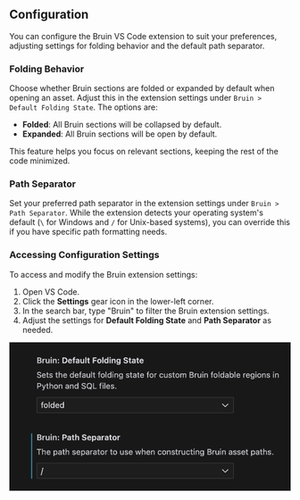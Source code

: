 ## Configuration

You can configure the Bruin VS Code extension to suit your preferences, adjusting settings for folding behavior and the default path separator.

### Folding Behavior

Choose whether Bruin sections are folded or expanded by default when opening an asset. Adjust this in the extension settings under `Bruin > Default Folding State`. The options are:
  - **Folded**: All Bruin sections will be collapsed by default.
  - **Expanded**: All Bruin sections will be open by default.

This feature helps you focus on relevant sections, keeping the rest of the code minimized.

### Path Separator

Set your preferred path separator in the extension settings under `Bruin > Path Separator`. While the extension detects your operating system's default (`\` for Windows and `/` for Unix-based systems), you can override this if you have specific path formatting needs.

### Accessing Configuration Settings

To access and modify the Bruin extension settings:

1. Open VS Code.
2. Click the **Settings** gear icon in the lower-left corner.
3. In the search bar, type "Bruin" to filter the Bruin extension settings.
4. Adjust the settings for **Default Folding State** and **Path Separator** as needed.


![Extension Config](../public/vscode-extension/extension-config.png)
